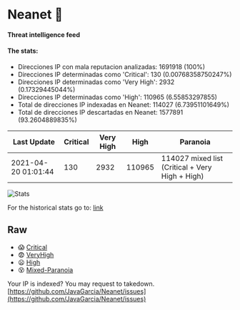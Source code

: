 # Neanet :hocho:
#### Threat intelligence feed
#### The stats:

- Direcciones IP con mala reputacion analizadas: 1691918 (100%)
- Direcciones IP determinadas como 'Critical':  130 (0.00768358750247%)
- Direcciones IP determinadas como 'Very High':  2932 (0.17329445044%)
- Direcciones IP determinadas como 'High':  110965 (6.55853297855)
- Total de direcciones IP indexadas en Neanet:  114027 (6.73951101649%)
- Total de direcciones IP descartadas en Neanet:  1577891 (93.2604889835%)

| Last Update | Critical | Very High | High | Paranoia |
| --- | --- | --- | --- | --- |
| 2021-04-20 01:01:44 | 130 | 2932 | 110965 | 114027 mixed list (Critical + Very High + High)|

![Stats](https://docs.google.com/spreadsheets/d/e/2PACX-1vSnaNMIXVabIpDJjufMlzH7poXnshF3mgd8Is1g9ytUEzVsP5my4Trn8f-xkoLLQ38xpL3HtmUexLo6/pubchart?oid=501124687&format=image)

For the historical stats go to: [link](/stats.csv)
## Raw
- :scream: [Critical](https://raw.githubusercontent.com/JavaGarcia/Neanet/master/blacklists/neanet_critical.txt)
- :fearful: [VeryHigh](https://raw.githubusercontent.com/JavaGarcia/Neanet/master/blacklists/neanet_veryHigh.txtt)
- :frowning: [High](https://raw.githubusercontent.com/JavaGarcia/Neanet/master/blacklists/neanet_high.txt)
- :dizzy_face: [Mixed-Paranoia](https://raw.githubusercontent.com/JavaGarcia/Neanet/master/blacklists/neanet_all.txt)


Your IP is indexed? You may request to takedown. [https://github.com/JavaGarcia/Neanet/issues](https://github.com/JavaGarcia/Neanet/issues)





















































































































































































































































































































































































































































































































































































































































































































































































































































































































































































































































































































































































































































































































































































































































































































































































































































































































































































































































































































































































































































































































































































































































































































































































































































































































































































































































































































































































































































































































































































































































































































































































































































































































































































































































































































































































































































































































































































































































































































































































































































































































































































































































































































































































































































































































































































































































































































































































































































































































































































































































































































































































































































































































































































































































































































































































































































































































































































































































































































































